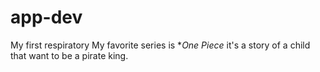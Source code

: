 # app-dev
My first respiratory
My favorite series is **One Piece* it's a story of a child that want to be a pirate king.
